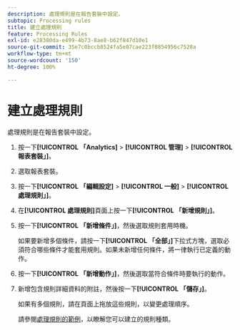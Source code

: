```yaml
---
description: 處理規則是在報告套裝中設定。
subtopic: Processing rules
title: 建立處理規則
feature: Processing Rules
exl-id: e28380da-e499-4b73-8ae8-b62f847d10e1
source-git-commit: 35e7c8bccb8524fa5e87cae223f0854956c7528a
workflow-type: tm+mt
source-wordcount: '150'
ht-degree: 100%

---
```


# 建立處理規則

處理規則是在報告套裝中設定。

1. 按一下&#x200B;**[!UICONTROL 「Analytics]** > **[!UICONTROL 管理]** > **[!UICONTROL 報表套裝」]**。
1. 選取報表套裝。
1.  按一下&#x200B;**[!UICONTROL 「編輯設定]** > **[!UICONTROL 一般]** > **[!UICONTROL 處理規則」]**。
1. 在&#x200B;**[!UICONTROL 處理規則]**&#x200B;頁面上按一下&#x200B;**[!UICONTROL 「新增規則」]**。
1. 按一下&#x200B;**[!UICONTROL 「新增條件」]**，然後選取規則套用時機。

   如果要新增多個條件，請按一下&#x200B;**[!UICONTROL 「全部」]**&#x200B;下拉式方塊，選取必須符合哪些條件才能套用規則。如果未新增任何條件，將一律執行已定義的動作。

1. 按一下&#x200B;**[!UICONTROL 「新增動作」]**，然後選取當符合條件時要執行的動作。
1. 新增包含規則詳細資料的附註，然後按一下&#x200B;**[!UICONTROL 「儲存」]**。

   如果有多個規則，請在頁面上拖放這些規則，以變更處理順序。

   請參閱[處理規則的範例](/help/admin/admin/c-manage-report-suites/c-edit-report-suites/general/c-processing-rules/processing-rules-examples/processing-rules-examples.md)，以瞭解您可以建立的規則種類。
